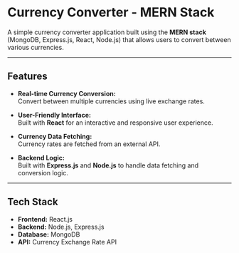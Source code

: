 # Currency Converter - MERN Stack

A simple currency converter application built using the **MERN stack** (MongoDB, Express.js, React, Node.js) that allows users to convert between various currencies.

---

## Features

- **Real-time Currency Conversion:**  
  Convert between multiple currencies using live exchange rates.
  
- **User-Friendly Interface:**  
  Built with **React** for an interactive and responsive user experience.
  
- **Currency Data Fetching:**  
  Currency rates are fetched from an external API.
  
- **Backend Logic:**  
  Built with **Express.js** and **Node.js** to handle data fetching and conversion logic.

---

## Tech Stack

- **Frontend:** React.js
- **Backend:** Node.js, Express.js
- **Database:** MongoDB 
- **API:** Currency Exchange Rate API
